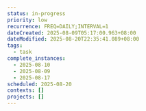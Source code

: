```yaml
---
status: in-progress
priority: low
recurrence: FREQ=DAILY;INTERVAL=1
dateCreated: 2025-08-09T05:17:00.963+08:00
dateModified: 2025-08-20T22:35:41.089+08:00
tags:
  - task
complete_instances:
  - 2025-08-10
  - 2025-08-09
  - 2025-08-17
scheduled: 2025-08-20
contexts: []
projects: []
---
```


